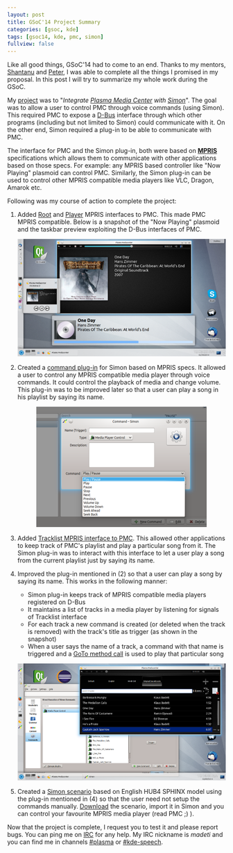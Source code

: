 ```yaml
---
layout: post
title: GSoC'14 Project Summary
categories: [gsoc, kde]
tags: [gsoc14, kde, pmc, simon]
fullview: false
--- 
```


Like all good things, GSoC'14 had to come to an end. Thanks to my mentors, [Shantanu](http://blog.shantanutushar.com/) and [Peter](http://www.grasch.net/), I was able to complete all the things I promised in my proposal. In this post I will try to summarize my whole work during the GSoC.

My [project](https://www.google-melange.com/gsoc/project/details/google/gsoc2014/ashishmadeti/5717271485874176) was to "*Integrate [Plasma Media Center](https://community.kde.org/Plasma/Plasma_Media_Center) with [Simon](https://simon.kde.org/)*". The goal was to allow a user to control PMC through voice commands (using Simon). This required PMC to expose a [D-Bus](http://en.wikipedia.org/wiki/D-Bus) interface through which other programs (including but not limited to Simon) could communicate with it. On the other end, Simon required a plug-in to be able to communicate with PMC.

The interface for PMC and the Simon plug-in, both were based on **[MPRIS](http://specifications.freedesktop.org/mpris-spec/latest/)** specifications which allows them to communicate with other applications based on those specs. For example: any MPRIS based controller like "Now Playing" plasmoid can control PMC. Similarly, the Simon plug-in can be used to control other MPRIS compatible media players like VLC, Dragon, Amarok etc.

Following was my course of action to complete the project:

1. Added [Root](http://specifications.freedesktop.org/mpris-spec/latest/Media_Player.html) and [Player](http://specifications.freedesktop.org/mpris-spec/latest/Player_Interface.html) MPRIS interfaces to PMC. This made PMC MPRIS compatible. Below is a snapshot of the "Now Playing" plasmoid  and the taskbar preview exploiting the D-Bus interfaces of PMC. <center><img src="/images/pmcNowPlaying.png"></center>

2. Created a [command plug-in](http://ashishmadeti.github.io/gsoc/kde/2014/06/13/simon-mpris-plugin.html) for Simon based on MPRIS specs. It allowed a user to control any MPRIS compatible media player through voice commands. It could control the playback of media and change volume. This plug-in was to be improved later so that a user can play a song in his playlist by saying its name. <center><img src="/images/simonBasicMpris2.png"></center>

3. Added [Tracklist MPRIS interface to PMC](http://ashishmadeti.github.io/gsoc/kde/2014/06/23/pmc-tracklist.html). This allowed other applications to keep track of PMC's playlist and play a particular song from it. The Simon plug-in was to interact with this interface to let a user play a song from the current playlist just by saying its name.

4. Improved the plug-in mentioned in (2) so that a user can play a song by saying its name. This works in the following manner:
   - Simon plug-in keeps track of MPRIS compatible media players registered on D-Bus
   - It maintains a list of tracks in a media player by listening for signals of Tracklist interface
   - For each track a new command is created (or deleted when the track is removed) with the track's title as trigger (as shown in the snapshot)
   - When a user says the name of a track, a command with that name is triggered and a [GoTo method call](http://specifications.freedesktop.org/mpris-spec/latest/Track_List_Interface.html#Method:GoTo) is used to play that particular song
   
    ![Advanced Simon Plug-in](/images/advancedSimonPlugin.png)
    
5. Created a [Simon scenario](https://userbase.kde.org/Simon/Scenarios) based on English HUB4 SPHINX model using the plug-in mentioned in (4) so that the user need not setup the commands manually. [Download](http://opendesktop.org/content/show.php/%5BEN%2BH4W%5D+Media+Player+Control?content=166763) the scenario, import it in Simon and you can control your favourite MPRIS media player (read PMC ;) ).

Now that the project is complete, I request you to test it and please report bugs. You can ping me on [IRC](http://en.wikipedia.org/wiki/Internet_Relay_Chat) for any help. My IRC nickname is *madeti* and you can find me in channels [#plasma](http://webchat.freenode.net?channels=%23plasma&uio=d4) or [#kde-speech](http://webchat.freenode.net?channels=%23kde-speech&uio=d4).